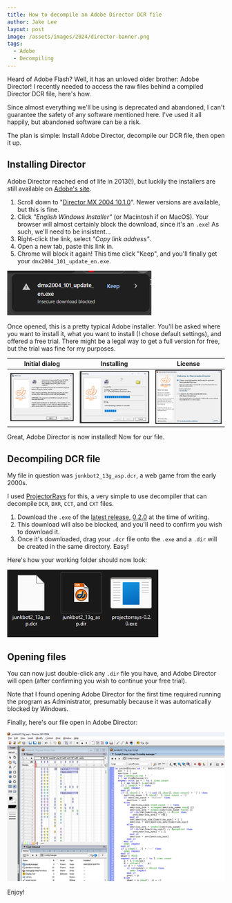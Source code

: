 ```yaml
---
title: How to decompile an Adobe Director DCR file
author: Jake Lee
layout: post
image: /assets/images/2024/director-banner.png
tags:
  - Adobe
  - Decompiling
---
```


Heard of Adobe Flash? Well, it has an unloved older brother: Adobe Director! I recently needed to access the raw files behind a compiled Director DCR file, here's how.

Since almost everything we'll be using is deprecated and abandoned, I can't guarantee the safety of any software mentioned here. I've used it all happily, but abandoned software can be a risk.

The plan is simple: Install Adobe Director, decompile our DCR file, then open it up.

## Installing Director

Adobe Director reached end of life in 2013(!), but luckily the installers are still available on [Adobe's site](https://www.adobe.com/support/director/downloads.html).

1. Scroll down to "[Director MX 2004 10.1.0](<https://www.adobe.com/support/director/downloads.html#:~:text=English%20Windows%20Installer%20(EXE%2C%2037.1%20MB)>)". Newer versions are available, but this is fine.
2. Click _"English Windows Installer"_ (or Macintosh if on MacOS). Your browser will almost certainly block the download, since it's an `.exe`! As such, we'll need to be insistent...
3. Right-click the link, select _"Copy link address"_.
4. Open a new tab, paste this link in.
5. Chrome will block it again! This time click "Keep", and you'll finally get your `dmx2004_101_update_en.exe`.

[![](/assets/images/2024/director-download.png)](/assets/images/2024/direct-download.png)

Once opened, this is a pretty typical Adobe installer. You'll be asked where you want to install it, what you want to install (I chose default settings), and offered a free trial. There might be a legal way to get a full version for free, but the trial was fine for my purposes.

|                                           Initial dialog                                            |                                                Installing                                                 |                                               License                                               |
| :-------------------------------------------------------------------------------------------------: | :-------------------------------------------------------------------------------------------------------: | :-------------------------------------------------------------------------------------------------: |
| [![](/assets/images/2024/director-initial-thumbnail.png)](/assets/images/2024/director-initial.png) | [![](/assets/images/2024/director-installing-thumbnail.png)](/assets/images/2024/director-installing.png) | [![](/assets/images/2024/director-license-thumbnail.png)](/assets/images/2024/director-license.png) |

Great, Adobe Director is now installed! Now for our file.

## Decompiling DCR file

My file in question was `junkbot2_13g_asp.dcr`, a web game from the early 2000s.

I used [ProjectorRays](https://github.com/ProjectorRays/ProjectorRays) for this, a very simple to use decompiler that can decompile `DCR`, `DXR`, `CCT`, and `CXT` files.

1. Download the `.exe` of the [latest release](https://github.com/ProjectorRays/ProjectorRays/releases), [0.2.0](https://github.com/ProjectorRays/ProjectorRays/releases/tag/v0.2.0) at the time of writing.
2. This download will also be blocked, and you'll need to confirm you wish to download it.
3. Once it's downloaded, drag your `.dcr` file onto the `.exe` and a `.dir` will be created in the same directory. Easy!

Here's how your working folder should now look:

[![](/assets/images/2024/director-output.png)](/assets/images/2024/director-output.png)

## Opening files

You can now just double-click any `.dir` file you have, and Adobe Director will open (after confirming you wish to continue your free trial).

Note that I found opening Adobe Director for the first time required running the program as Administrator, presumably because it was automatically blocked by Windows.

Finally, here's our file open in Adobe Director:

[![](/assets/images/2024/director-open.png)](/assets/images/2024/director-open.png)

Enjoy!
